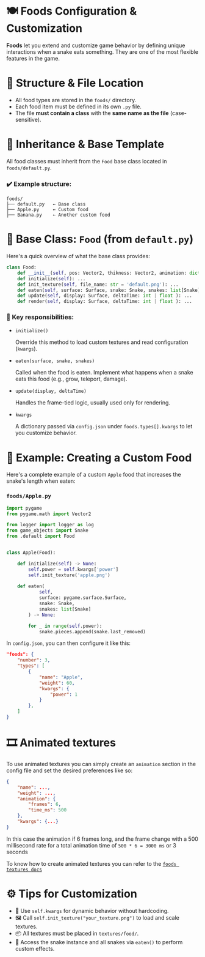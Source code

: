 # 🍽️ Foods Configuration & Customization

**Foods** let you extend and customize game behavior by defining unique interactions when a snake eats something. They are one of the most flexible features in the game.

# 📁 Structure & File Location

- All food types are stored in the `foods/` directory.
- Each food item must be defined in its own `.py` file.
- The file **must contain a class** with the **same name as the file** (case-sensitive).

# 🧬 Inheritance & Base Template

All food classes must inherit from the `Food` base class located in `foods/default.py`.

### ✔️ Example structure:
```
foods/
├── default.py   ← Base class
├── Apple.py     ← Custom food
├── Banana.py    ← Another custom food
```

# 🧱 Base Class: `Food` (from `default.py`)

Here's a quick overview of what the base class provides:

```python
class Food:
    def __init__(self, pos: Vector2, thikness: Vector2, animation: dict = {}, kwargs: dict = {}): ...
    def initialize(self): ...
    def init_texture(self, file_name: str = 'default.png'): ...
    def eaten(self, surface: Surface, snake: Snake, snakes: list[Snake]): ...
    def update(self, display: Surface, deltaTime: int | float ): ...
    def render(self, display: Surface, deltaTime: int | float ): ...
```

### 🔧 Key responsibilities:

- `initialize()`
  
    Override this method to load custom textures and read configuration (`kwargs`).

- `eaten(surface, snake, snakes)`
  
    Called when the food is eaten. Implement what happens when a snake eats this food (e.g., grow, teleport, damage).

- `update(display, deltaTime)`

    Handles the frame-tied logic, usually used only for rendering.

- `kwargs`

    A dictionary passed via `config.json` under `foods.types[].kwargs` to let you customize behavior.

# 🍎 Example: Creating a Custom Food

Here's a complete example of a custom `Apple` food that increases the snake's length when eaten:

### `foods/Apple.py`
```python
import pygame
from pygame.math import Vector2

from logger import logger as log
from game_objects import Snake
from .default import Food


class Apple(Food):

    def initialize(self) -> None:
        self.power = self.kwargs['power']
        self.init_texture('apple.png')
    
    def eaten(
            self,
            surface: pygame.surface.Surface,
            snake: Snake,
            snakes: list[Snake]
        ) -> None:

        for _ in range(self.power):
            snake.pieces.append(snake.last_removed)
```

In `config.json`, you can then configure it like this:

```json
"foods": {
    "number": 3,
    "types": [
        {
            "name": "Apple",
            "weight": 60,
            "kwargs": {
                "power": 1
            }
        },
    ]
}
```

# 🎞️ Animated textures

To use animated textures you can simply create an `animation` section in the config file and set the desired preferences like so:

```json
{
    "name": ...,
    "weight": ...,
    "animation": {
        "frames": 6,
        "time_ms": 500
    },
    "kwargs": {...}
}
```

In this case the animation if 6 frames long, and the frame change with a 500 millisecond rate for a total animation time of `500 * 6 = 3000 ms` or 3 seconds

To know how to create animated textures you can refer to the [`foods textures docs`](../textures/food.md)

# ⚙️ Tips for Customization

- 🔁 Use `self.kwargs` for dynamic behavior without hardcoding.
- 🖼️ Call `self.init_texture("your_texture.png")` to load and scale textures.
- 📦 All textures must be placed in `textures/food/`.
- 🐍 Access the snake instance and all snakes via `eaten()` to perform custom effects.